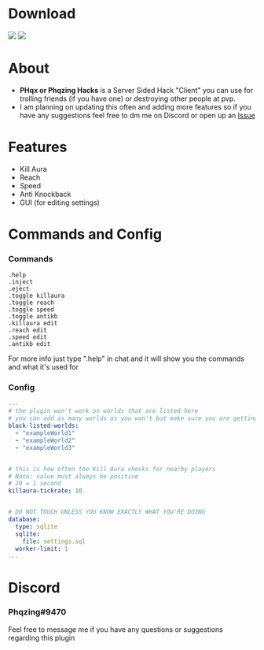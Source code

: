 # Download 
[![](https://poggit.pmmp.io/shield.state/PHqx-Client)](https://poggit.pmmp.io/p/PHqx-Client)
<a href="https://poggit.pmmp.io/p/PHqx-Client"><img src="https://poggit.pmmp.io/shield.state/PHqx-Client"></a>
# About
- **PHqx or Phqzing Hacks** is a Server Sided Hack "Client" you can use for trolling friends (if you have one) or destroying other people at pvp.
- I am planning on updating this often and adding more features so if you have any suggestions feel free to dm me on Discord or open up an [Issue](https://github.com/Phqzing/PHqx/issues)

# Features
- Kill Aura
- Reach
- Speed
- Anti Knockback
- GUI (for editing settings)

# Commands and Config
### Commands
```
.help
.inject
.eject
.toggle killaura
.toggle reach
.toggle speed
.toggle antikb
.killaura edit
.reach edit
.speed edit
.antikb edit
```
For more info just type ".help" in chat and it will show you the commands and what it's used for

### Config
```yml
---
# the plugin won't work on worlds that are listed here
# you can add as many worlds as you wan't but make sure you are getting the folder name of the world
black-listed-worlds:
  - "exampleWorld1"
  - "exampleWorld2"
  - "exampleWorld3"


# this is how often the Kill Aura checks for nearby players
# Note: value must always be positive
# 20 = 1 second
killaura-tickrate: 10


# DO NOT TOUCH UNLESS YOU KNOW EXACTLY WHAT YOU'RE DOING
database:
  type: sqlite
  sqlite:
    file: settings.sql
  worker-limit: 1
...
```

# Discord
### Phqzing#9470
Feel free to message me if you have any questions or suggestions regarding this plugin
